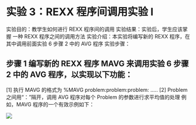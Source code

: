 # 实验 3：REXX 程序间调用实验 I

实验目的：教学生如何进行 REXX 程序间的调用
实验结果：实验后，学生应该掌握
一种 REXX 程序之间的调用方法
实验介绍：本实验将编写新的 REXX 程序，在其中调用前面实验 6 步骤 2 中的 AVG 程序
实验步骤：

## 步骤 1 编写新的 REXX 程序 MAVG 来调用实验 6 步骤 2 中的 AVG 程序，以实现以下功能：

[1] 执行 MAVG 的格式为 %MAVG problem:problem:problem: .....
[2] Problem 之间用“：”隔开，调用 AVG 程序对每个 Problem 的参数进行求平均值的处理
例如，MAVG 程序的一个有效示例如下：

![](/img/rexx/lab2/8.1.png)
